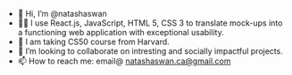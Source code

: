 - 👋 Hi, I’m @natashaswan
- 👩‍💻 I use React.js, JavaScript, HTML 5, CSS 3 to translate mock-ups into a functioning web application with exceptional usability.
- 🌱 I am taking CS50 course from Harvard. 
- 💞️ I’m looking to collaborate on intresting and socially impactful projects.
- 📫 How to reach me: email@   natashaswan.ca@gmail.com

<!---
natashaswan/natashaswan is a ✨ special ✨ repository because its `README.md` (this file) appears on your GitHub profile.
You can click the Preview link to take a look at your changes.
--->
